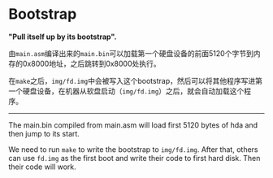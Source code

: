 # Bootstrap

**"Pull itself up by its bootstrap".**

由`main.asm`编译出来的`main.bin`可以加载第一个硬盘设备的前面5120个字节到内存的0x8000地址，之后跳转到0x8000处执行。

在`make`之后，`img/fd.img`中会被写入这个bootstrap，然后可以将其他程序写进第一个硬盘设备，在机器从软盘启动（`img/fd.img`）之后，就会自动加载这个程序。

---

The main.bin compiled from main.asm will load first 5120 bytes of hda and then jump to its start.

We need to run `make` to write the bootstrap to `img/fd.img`. After that, others can use `fd.img` as the first boot and write their code to first hard disk. Then their code will work.
